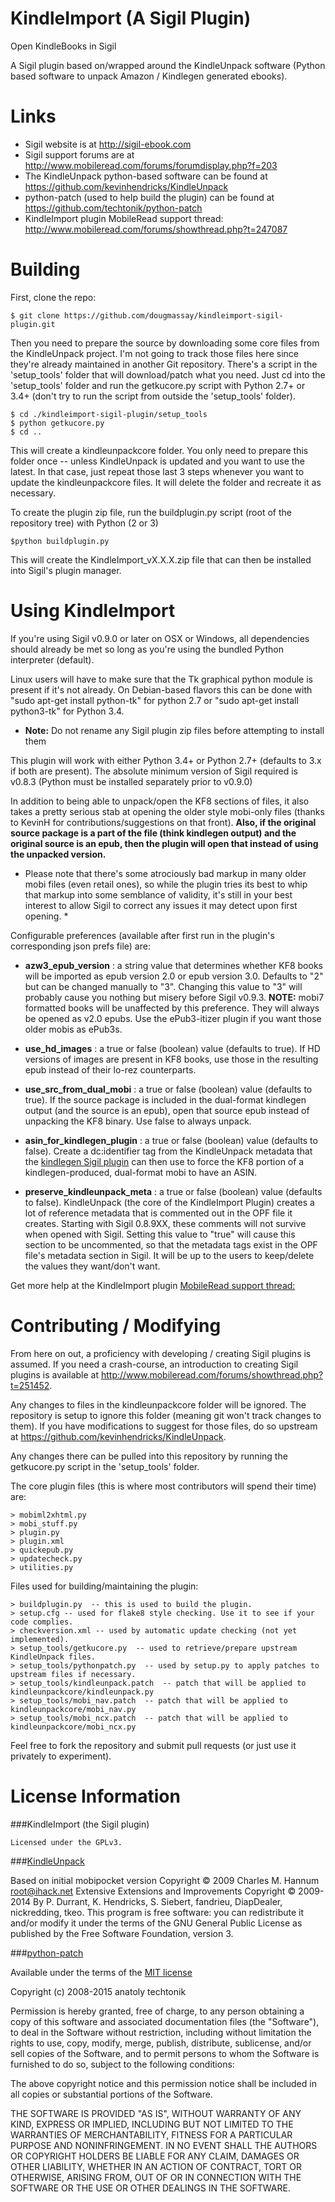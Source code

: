 KindleImport (A Sigil Plugin)
============

Open KindleBooks in Sigil

A Sigil plugin based on/wrapped around the KindleUnpack software (Python based software to unpack Amazon / Kindlegen generated ebooks).

Links
=====

* Sigil website is at <http://sigil-ebook.com>
* Sigil support forums are at <http://www.mobileread.com/forums/forumdisplay.php?f=203>
* The KindleUnpack python-based software can be found at <https://github.com/kevinhendricks/KindleUnpack>
* python-patch (used to help build the plugin) can be found at <https://github.com/techtonik/python-patch>
* KindleImport plugin MobileRead support thread: <http://www.mobileread.com/forums/showthread.php?t=247087>

Building
========

First, clone the repo:

    $ git clone https://github.com/dougmassay/kindleimport-sigil-plugin.git
    
Then you need to prepare the source by downloading some core files from the KindleUnpack project. I'm not going to track those files here since they're already maintained in another Git repository. There's a script in the 'setup_tools' folder that will download/patch what you need. Just cd into the 'setup_tools' folder and run the getkucore.py script with Python 2.7+ or 3.4+ (don't try to run the script from outside the 'setup_tools' folder).

    $ cd ./kindleimport-sigil-plugin/setup_tools
    $ python getkucore.py
    $ cd ..

This will create a kindleunpackcore folder. You only need to prepare this folder once -- unless KindleUnpack is updated and you want to use the latest. In that case, just repeat those last 3 steps whenever you want to update the kindleunpackcore files. It will delete the folder and recreate it as necessary.

To create the plugin zip file, run the buildplugin.py script (root of the repository tree) with Python (2 or 3)

    $python buildplugin.py
    
This will create the KindleImport_vX.X.X.zip file that can then be installed into Sigil's plugin manager.

Using KindleImport
=================
If you're using Sigil v0.9.0 or later on OSX or Windows, all dependencies should already be met so long as you're using the bundled Python interpreter (default).

Linux users will have to make sure that the Tk graphical python module is present if it's not already.  On Debian-based flavors this can be done with "sudo apt-get install python-tk" for python 2.7 or "sudo apt-get install python3-tk" for Python 3.4.

* **Note:** Do not rename any Sigil plugin zip files before attempting to install them

This plugin will work with either Python 3.4+ or Python 2.7+ (defaults to 3.x if both are present).
The absolute minimum version of Sigil required is v0.8.3 (Python must be installed separately prior to v0.9.0)


In addition to being able to unpack/open the KF8 sections of files, it also takes a pretty serious stab at opening the older style mobi-only files (thanks to KevinH for contributions/suggestions on that front). **Also, if the original source package is a part of the file (think kindlegen output) and the original source is an epub, then the plugin will open that instead of using the unpacked version.**

* Please note that there's some atrociously bad markup in many older mobi files (even retail ones), so while the plugin tries its best to whip that markup into some semblance of validity, it's still in your best interest to allow Sigil to correct any issues it may detect upon first opening. *

Configurable preferences (available after first run in the plugin's corresponding json prefs file) are:

* **azw3_epub_version** : a string value that determines whether KF8 books will be imported as epub version 2.0 or epub version 3.0. Defaults to "2" but can be changed manually to "3". Changing this value to "3" will probably cause you nothing but misery before Sigil v0.9.3. **NOTE:** mobi7 formatted books will be unaffected by this preference. They will always be opened as v2.0 epubs. Use the ePub3-itizer plugin if you want those older mobis as ePub3s.

* **use_hd_images** : a true or false (boolean) value (defaults to true). If HD versions of images are present in KF8 books, use those in the resulting epub instead of their lo-rez counterparts.

* **use_src_from_dual_mobi** : a true or false (boolean) value (defaults to true). If the source package is included in the dual-format kindlegen output (and the source is an epub), open that source epub instead of unpacking the KF8 binary. Use false to always unpack.


* **asin_for_kindlegen_plugin** : a true or false (boolean) value (defaults to false). Create a dc:identifier tag from the KindleUnpack metadata that the [kindlegen Sigil plugin](http://www.mobileread.com/forums/showthread.php?t=248629) can then use to force the KF8 portion of a kindlegen-produced, dual-format mobi to have an ASIN.


* **preserve_kindleunpack_meta** : a true or false (boolean) value (defaults to false). KindleUnpack (the core of the KindleImport Plugin) creates a lot of reference metadata that is commented out in the OPF file it creates. Starting with Sigil 0.8.9XX, these comments will not survive when opened with Sigil. Setting this value to "true" will cause this section to be uncommented, so that the metadata tags exist in the OPF file's metadata section in Sigil. It will be up to the users to keep/delete the values they want/don't want.

Get more help at the KindleImport plugin [MobileRead support thread:](http://www.mobileread.com/forums/showthread.php?t=247087)

    
Contributing / Modifying
============
From here on out, a proficiency with developing / creating Sigil plugins is assumed.
If you need a crash-course, an introduction to creating Sigil plugins is available at
http://www.mobileread.com/forums/showthread.php?t=251452.

Any changes to files in the kindleunpackcore folder will be ignored. The repository is setup to ignore this folder (meaning git won't track changes to them). If you have modifications to suggest for those files, do so upstream at https://github.com/kevinhendricks/KindleUnpack.

Any changes there can be pulled into this repository by running the getkucore.py script in the 'setup_tools' folder.

The core plugin files (this is where most contributors will spend their time) are:

    > mobiml2xhtml.py
    > mobi_stuff.py
    > plugin.py
    > plugin.xml
    > quickepub.py
    > updatecheck.py
    > utilities.py

    
Files used for building/maintaining the plugin:

    > buildplugin.py  -- this is used to build the plugin.
    > setup.cfg -- used for flake8 style checking. Use it to see if your code complies.
    > checkversion.xml -- used by automatic update checking (not yet implemented).
    > setup_tools/getkucore.py  -- used to retrieve/prepare upstream KindleUnpack files.
    > setup_tools/pythonpatch.py  -- used by setup.py to apply patches to upstream files if necessary. 
    > setup_tools/kindleunpack.patch  -- patch that will be applied to kindleunpackcore/kindleunpack.py
    > setup_tools/mobi_nav.patch  -- patch that will be applied to kindleunpackcore/mobi_nav.py
    > setup_tools/mobi_ncx.patch  -- patch that will be applied to kindleunpackcore/mobi_ncx.py

Feel free to fork the repository and submit pull requests (or just use it privately to experiment).



License Information
=======

###KindleImport (the Sigil plugin)

    Licensed under the GPLv3.

###[KindleUnpack](https://github.com/kevinhendricks/KindleUnpack)

Based on initial mobipocket version Copyright © 2009 Charles M. Hannum <root@ihack.net>
Extensive Extensions and Improvements Copyright © 2009-2014
By P. Durrant, K. Hendricks, S. Siebert, fandrieu, DiapDealer, nickredding, tkeo.
This program is free software: you can redistribute it and/or modify
it under the terms of the GNU General Public License as published by
the Free Software Foundation, version 3.

###[python-patch](https://github.com/techtonik/python-patch)

Available under the terms of the [MIT license](http://opensource.org/licenses/mit-license.php)

Copyright (c) 2008-2015 anatoly techtonik

Permission is hereby granted, free of charge, to any person obtaining a copy
of this software and associated documentation files (the "Software"), to deal
in the Software without restriction, including without limitation the rights
to use, copy, modify, merge, publish, distribute, sublicense, and/or sell
copies of the Software, and to permit persons to whom the Software is
furnished to do so, subject to the following conditions:

The above copyright notice and this permission notice shall be included in
all copies or substantial portions of the Software.

THE SOFTWARE IS PROVIDED "AS IS", WITHOUT WARRANTY OF ANY KIND, EXPRESS OR
IMPLIED, INCLUDING BUT NOT LIMITED TO THE WARRANTIES OF MERCHANTABILITY,
FITNESS FOR A PARTICULAR PURPOSE AND NONINFRINGEMENT. IN NO EVENT SHALL THE
AUTHORS OR COPYRIGHT HOLDERS BE LIABLE FOR ANY CLAIM, DAMAGES OR OTHER
LIABILITY, WHETHER IN AN ACTION OF CONTRACT, TORT OR OTHERWISE, ARISING FROM,
OUT OF OR IN CONNECTION WITH THE SOFTWARE OR THE USE OR OTHER DEALINGS IN
THE SOFTWARE.
